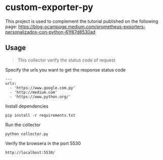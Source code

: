 # custom-exporter-py

This project is used to complement the tutorial published on the following page: https://blog-ocampoge.medium.com/prometheus-exporters-personalizados-con-python-61f87d8530ad

## Usage
> This collector verify the status code of request

Specify the urls you want to get the response status code

```
---
urls:
  - 'https://www.google.com.py'
  - 'http://medium.com'
  - 'https://www.python.org/'
```

Install dependencies

```
pip install -r requirements.txt
```

Run the collector

```
python collector.py
```

Verify the browsera in the port 5530

```
http://localhost:5530/
```
